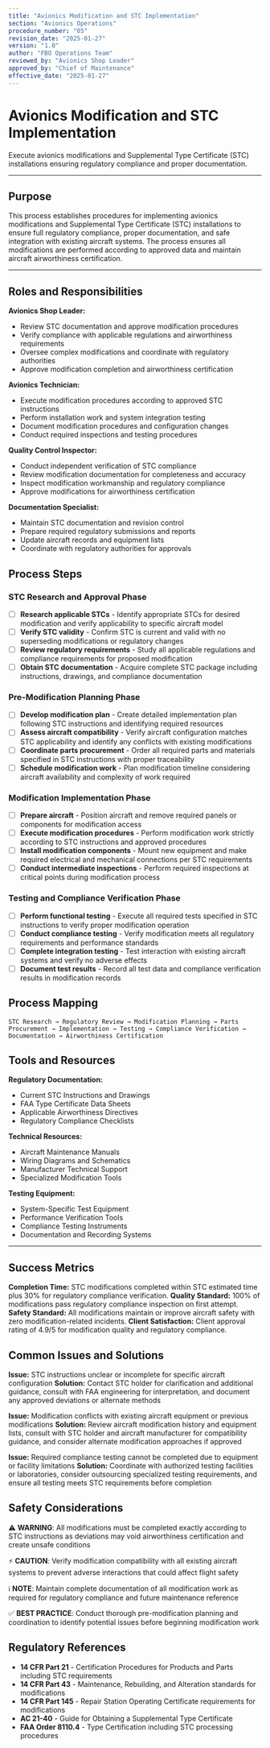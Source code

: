 ```yaml
---
title: "Avionics Modification and STC Implementation"
section: "Avionics Operations"
procedure_number: "05"
revision_date: "2025-01-27"
version: "1.0"
author: "FBO Operations Team"
reviewed_by: "Avionics Shop Leader"
approved_by: "Chief of Maintenance"
effective_date: "2025-01-27"
---
```


# Avionics Modification and STC Implementation

Execute avionics modifications and Supplemental Type Certificate (STC) installations ensuring regulatory compliance and proper documentation.

_____________________________________________________________________________________________

## Purpose

This process establishes procedures for implementing avionics modifications and Supplemental Type Certificate (STC) installations to ensure full regulatory compliance, proper documentation, and safe integration with existing aircraft systems. The process ensures all modifications are performed according to approved data and maintain aircraft airworthiness certification.

_____________________________________________________________________________________________

## Roles and Responsibilities

**Avionics Shop Leader:**

- Review STC documentation and approve modification procedures
- Verify compliance with applicable regulations and airworthiness requirements
- Oversee complex modifications and coordinate with regulatory authorities
- Approve modification completion and airworthiness certification

**Avionics Technician:**

- Execute modification procedures according to approved STC instructions
- Perform installation work and system integration testing
- Document modification procedures and configuration changes
- Conduct required inspections and testing procedures

**Quality Control Inspector:**

- Conduct independent verification of STC compliance
- Review modification documentation for completeness and accuracy
- Inspect modification workmanship and regulatory compliance
- Approve modifications for airworthiness certification

**Documentation Specialist:**

- Maintain STC documentation and revision control
- Prepare required regulatory submissions and reports
- Update aircraft records and equipment lists
- Coordinate with regulatory authorities for approvals

## Process Steps

### STC Research and Approval Phase

- [ ] **Research applicable STCs** - Identify appropriate STCs for desired modification and verify applicability to specific aircraft model
- [ ] **Verify STC validity** - Confirm STC is current and valid with no superseding modifications or regulatory changes
- [ ] **Review regulatory requirements** - Study all applicable regulations and compliance requirements for proposed modification
- [ ] **Obtain STC documentation** - Acquire complete STC package including instructions, drawings, and compliance documentation

### Pre-Modification Planning Phase

- [ ] **Develop modification plan** - Create detailed implementation plan following STC instructions and identifying required resources
- [ ] **Assess aircraft compatibility** - Verify aircraft configuration matches STC applicability and identify any conflicts with existing modifications
- [ ] **Coordinate parts procurement** - Order all required parts and materials specified in STC instructions with proper traceability
- [ ] **Schedule modification work** - Plan modification timeline considering aircraft availability and complexity of work required

### Modification Implementation Phase

- [ ] **Prepare aircraft** - Position aircraft and remove required panels or components for modification access
- [ ] **Execute modification procedures** - Perform modification work strictly according to STC instructions and approved procedures
- [ ] **Install modification components** - Mount new equipment and make required electrical and mechanical connections per STC requirements
- [ ] **Conduct intermediate inspections** - Perform required inspections at critical points during modification process

### Testing and Compliance Verification Phase

- [ ] **Perform functional testing** - Execute all required tests specified in STC instructions to verify proper modification operation
- [ ] **Conduct compliance testing** - Verify modification meets all regulatory requirements and performance standards
- [ ] **Complete integration testing** - Test interaction with existing aircraft systems and verify no adverse effects
- [ ] **Document test results** - Record all test data and compliance verification results in modification records

## Process Mapping

```
STC Research → Regulatory Review → Modification Planning → Parts Procurement → Implementation → Testing → Compliance Verification → Documentation → Airworthiness Certification
```

## Tools and Resources

**Regulatory Documentation:**

- Current STC Instructions and Drawings
- FAA Type Certificate Data Sheets
- Applicable Airworthiness Directives
- Regulatory Compliance Checklists

**Technical Resources:**

- Aircraft Maintenance Manuals
- Wiring Diagrams and Schematics
- Manufacturer Technical Support
- Specialized Modification Tools

**Testing Equipment:**

- System-Specific Test Equipment
- Performance Verification Tools
- Compliance Testing Instruments
- Documentation and Recording Systems

_____________________________________________________________________________________________

## Success Metrics

**Completion Time:** STC modifications completed within STC estimated time plus 30% for regulatory compliance verification.
**Quality Standard:** 100% of modifications pass regulatory compliance inspection on first attempt.
**Safety Standard:** All modifications maintain or improve aircraft safety with zero modification-related incidents.
**Client Satisfaction:** Client approval rating of 4.9/5 for modification quality and regulatory compliance.

## Common Issues and Solutions

**Issue:** STC instructions unclear or incomplete for specific aircraft configuration
**Solution:** Contact STC holder for clarification and additional guidance, consult with FAA engineering for interpretation, and document any approved deviations or alternate methods

**Issue:** Modification conflicts with existing aircraft equipment or previous modifications
**Solution:** Review aircraft modification history and equipment lists, consult with STC holder and aircraft manufacturer for compatibility guidance, and consider alternate modification approaches if approved

**Issue:** Required compliance testing cannot be completed due to equipment or facility limitations
**Solution:** Coordinate with authorized testing facilities or laboratories, consider outsourcing specialized testing requirements, and ensure all testing meets STC requirements before completion

## Safety Considerations

⚠️ **WARNING**: All modifications must be completed exactly according to STC instructions as deviations may void airworthiness certification and create unsafe conditions

⚡ **CAUTION**: Verify modification compatibility with all existing aircraft systems to prevent adverse interactions that could affect flight safety

ℹ️ **NOTE**: Maintain complete documentation of all modification work as required for regulatory compliance and future maintenance reference

✅ **BEST PRACTICE**: Conduct thorough pre-modification planning and coordination to identify potential issues before beginning modification work

## Regulatory References

- **14 CFR Part 21** - Certification Procedures for Products and Parts including STC requirements
- **14 CFR Part 43** - Maintenance, Rebuilding, and Alteration standards for modifications
- **14 CFR Part 145** - Repair Station Operating Certificate requirements for modifications
- **AC 21-40** - Guide for Obtaining a Supplemental Type Certificate
- **FAA Order 8110.4** - Type Certification including STC processing procedures
